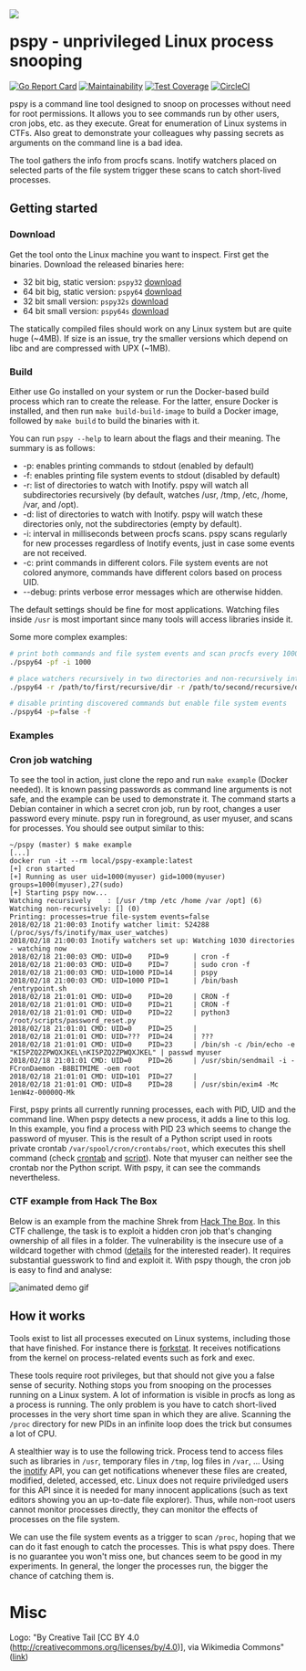 <img src="images/logo.svg" align="left" />

# pspy - unprivileged Linux process snooping

[![Go Report Card](https://goreportcard.com/badge/github.com/DominicBreuker/pspy)](https://goreportcard.com/report/github.com/DominicBreuker/pspy)
[![Maintainability](https://api.codeclimate.com/v1/badges/23328b2549a76aa11dd5/maintainability)](https://codeclimate.com/github/DominicBreuker/pspy/maintainability)
[![Test Coverage](https://api.codeclimate.com/v1/badges/23328b2549a76aa11dd5/test_coverage)](https://codeclimate.com/github/DominicBreuker/pspy/test_coverage)
[![CircleCI](https://circleci.com/gh/DominicBreuker/pspy.svg?style=svg)](https://circleci.com/gh/DominicBreuker/pspy)

pspy is a command line tool designed to snoop on processes without need for root permissions.
It allows you to see commands run by other users, cron jobs, etc. as they execute.
Great for enumeration of Linux systems in CTFs.
Also great to demonstrate your colleagues why passing secrets as arguments on the command line is a bad idea.

The tool gathers the info from procfs scans.
Inotify watchers placed on selected parts of the file system trigger these scans to catch short-lived processes.

## Getting started

### Download

Get the tool onto the Linux machine you want to inspect.
First get the binaries. Download the released binaries here:
- 32 bit big, static version: `pspy32` [download](https://github.com/DominicBreuker/pspy/releases/download/v1.2.1/pspy32)
- 64 bit big, static version: `pspy64` [download](https://github.com/DominicBreuker/pspy/releases/download/v1.2.1/pspy64)
- 32 bit small version: `pspy32s` [download](https://github.com/DominicBreuker/pspy/releases/download/v1.2.1/pspy32s)
- 64 bit small version: `pspy64s` [download](https://github.com/DominicBreuker/pspy/releases/download/v1.2.1/pspy64s)

The statically compiled files should work on any Linux system but are quite huge (~4MB).
If size is an issue, try the smaller versions which depend on libc and are compressed with UPX (~1MB).

### Build

Either use Go installed on your system or run the Docker-based build process which ran to create the release.
For the latter, ensure Docker is installed, and then run `make build-build-image` to build a Docker image, followed by `make build` to build the binaries with it.

You can run `pspy --help` to learn about the flags and their meaning.
The summary is as follows:
- -p: enables printing commands to stdout (enabled by default)
- -f: enables printing file system events to stdout (disabled by default)
- -r: list of directories to watch with Inotify. pspy will watch all subdirectories recursively (by default, watches /usr, /tmp, /etc, /home, /var, and /opt).
- -d: list of directories to watch with Inotify. pspy will watch these directories only, not the subdirectories (empty by default).
- -i: interval in milliseconds between procfs scans. pspy scans regularly for new processes regardless of Inotify events, just in case some events are not received.
- -c: print commands in different colors. File system events are not colored anymore, commands have different colors based on process UID.
- --debug: prints verbose error messages which are otherwise hidden.

The default settings should be fine for most applications.
Watching files inside `/usr` is most important since many tools will access libraries inside it.

Some more complex examples:

```bash
# print both commands and file system events and scan procfs every 1000 ms (=1sec)
./pspy64 -pf -i 1000 

# place watchers recursively in two directories and non-recursively into a third
./pspy64 -r /path/to/first/recursive/dir -r /path/to/second/recursive/dir -d /path/to/the/non-recursive/dir

# disable printing discovered commands but enable file system events
./pspy64 -p=false -f
```

### Examples

### Cron job watching

To see the tool in action, just clone the repo and run `make example` (Docker needed).
It is known passing passwords as command line arguments is not safe, and the example can be used to demonstrate it.
The command starts a Debian container in which a secret cron job, run by root, changes a user password every minute.
pspy run in foreground, as user myuser, and scans for processes.
You should see output similar to this:

```console
~/pspy (master) $ make example
[...]
docker run -it --rm local/pspy-example:latest
[+] cron started
[+] Running as user uid=1000(myuser) gid=1000(myuser) groups=1000(myuser),27(sudo)
[+] Starting pspy now...
Watching recursively    : [/usr /tmp /etc /home /var /opt] (6)
Watching non-recursively: [] (0)
Printing: processes=true file-system events=false
2018/02/18 21:00:03 Inotify watcher limit: 524288 (/proc/sys/fs/inotify/max_user_watches)
2018/02/18 21:00:03 Inotify watchers set up: Watching 1030 directories - watching now
2018/02/18 21:00:03 CMD: UID=0    PID=9      | cron -f
2018/02/18 21:00:03 CMD: UID=0    PID=7      | sudo cron -f
2018/02/18 21:00:03 CMD: UID=1000 PID=14     | pspy
2018/02/18 21:00:03 CMD: UID=1000 PID=1      | /bin/bash /entrypoint.sh
2018/02/18 21:01:01 CMD: UID=0    PID=20     | CRON -f
2018/02/18 21:01:01 CMD: UID=0    PID=21     | CRON -f
2018/02/18 21:01:01 CMD: UID=0    PID=22     | python3 /root/scripts/password_reset.py
2018/02/18 21:01:01 CMD: UID=0    PID=25     |
2018/02/18 21:01:01 CMD: UID=???  PID=24     | ???
2018/02/18 21:01:01 CMD: UID=0    PID=23     | /bin/sh -c /bin/echo -e "KI5PZQ2ZPWQXJKEL\nKI5PZQ2ZPWQXJKEL" | passwd myuser
2018/02/18 21:01:01 CMD: UID=0    PID=26     | /usr/sbin/sendmail -i -FCronDaemon -B8BITMIME -oem root
2018/02/18 21:01:01 CMD: UID=101  PID=27     |
2018/02/18 21:01:01 CMD: UID=8    PID=28     | /usr/sbin/exim4 -Mc 1enW4z-00000Q-Mk
```

First, pspy prints all currently running processes, each with PID, UID and the command line.
When pspy detects a new process, it adds a line to this log.
In this example, you find a process with PID 23 which seems to change the password of myuser.
This is the result of a Python script used in roots private crontab `/var/spool/cron/crontabs/root`, which executes this shell command (check [crontab](docker/var/spool/cron/crontabs/root) and [script](docker/root/scripts/password_reset.py)).
Note that myuser can neither see the crontab nor the Python script.
With pspy, it can see the commands nevertheless.

### CTF example from Hack The Box

Below is an example from the machine Shrek from [Hack The Box](https://www.hackthebox.eu/).
In this CTF challenge, the task is to exploit a hidden cron job that's changing ownership of all files in a folder.
The vulnerability is the insecure use of a wildcard together with chmod ([details](https://www.defensecode.com/public/DefenseCode_Unix_WildCards_Gone_Wild.txt) for the interested reader).
It requires substantial guesswork to find and exploit it.
With pspy though, the cron job is easy to find and analyse:

![animated demo gif](images/demo.gif)

## How it works

Tools exist to list all processes executed on Linux systems, including those that have finished.
For instance there is [forkstat](http://smackerelofopinion.blogspot.de/2014/03/forkstat-new-tool-to-trace-process.html).
It receives notifications from the kernel on process-related events such as fork and exec.

These tools require root privileges, but that should not give you a false sense of security.
Nothing stops you from snooping on the processes running on a Linux system.
A lot of information is visible in procfs as long as a process is running.
The only problem is you have to catch short-lived processes in the very short time span in which they are alive.
Scanning the `/proc` directory for new PIDs in an infinite loop does the trick but consumes a lot of CPU.

A stealthier way is to use the following trick.
Process tend to access files such as libraries in `/usr`, temporary files in `/tmp`, log files in `/var`, ...
Using the [inotify](http://man7.org/linux/man-pages/man7/inotify.7.html) API, you can get notifications whenever these files are created, modified, deleted, accessed, etc.
Linux does not require priviledged users for this API since it is needed for many innocent applications (such as text editors showing you an up-to-date file explorer).
Thus, while non-root users cannot monitor processes directly, they can monitor the effects of processes on the file system.

We can use the file system events as a trigger to scan `/proc`, hoping that we can do it fast enough to catch the processes.
This is what pspy does.
There is no guarantee you won't miss one, but chances seem to be good in my experiments.
In general, the longer the processes run, the bigger the chance of catching them is.

# Misc

Logo: "By Creative Tail [CC BY 4.0 (http://creativecommons.org/licenses/by/4.0)], via Wikimedia Commons" ([link](https://commons.wikimedia.org/wiki/File%3ACreative-Tail-People-spy.svg))
